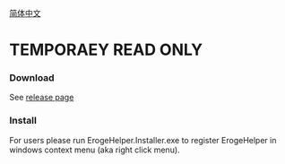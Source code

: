 [简体中文](https://github.com/ErogeHelper/ErogeHelper/blob/main/README_zh-cn.md)

# TEMPORAEY READ ONLY

### Download

See [release page](https://github.com/ErogeHelper/ErogeHelper/releases)

### Install

For users please run ErogeHelper.Installer.exe to register ErogeHelper in windows context menu (aka right click menu).
